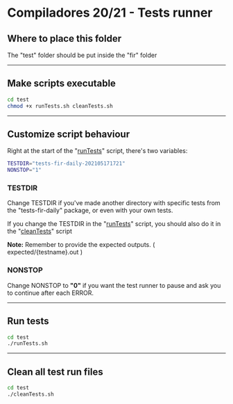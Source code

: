 # Compiladores 20/21 - Tests runner

## **Where to place this folder**

The "test" folder should be put inside the "fir" folder

---

## **Make scripts executable**

```sh
cd test
chmod +x runTests.sh cleanTests.sh
```

---

## **Customize script behaviour**

Right at the start of the "[runTests](./runTests.sh)" script, there's two variables:

```sh
TESTDIR="tests-fir-daily-202105171721"
NONSTOP="1"
```

### **TESTDIR**

Change TESTDIR if you've made another directory with specific tests from the "tests-fir-daily" package, or even with your own tests.

If you change the TESTDIR in the "[runTests](./runTests.sh)" script, you should also do it in the "[cleanTests](./cleanTests.sh)" script

**Note:** Remember to provide the expected outputs. ( expected/{testname}.out )

### **NONSTOP**

Change NONSTOP to **"0"** if you want the test runner to pause and ask you to continue after each ERROR.

---

## **Run tests**

```sh
cd test
./runTests.sh
```

---

## **Clean all test run files**

```sh
cd test
./cleanTests.sh
```
